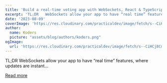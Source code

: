 ```yaml
---
title: 'Build a real-time voting app with WebSockets, React & TypeScript 🔌⚡️'
excerpt: 'TL;DR   WebSockets allow your app to have “real time” features, where updates are instant...'
date: '2023-08-09'
coverImage: 'https://res.cloudinary.com/practicaldev/image/fetch/s--CiHCj8Cm--/c_imagga_scale,f_auto,fl_progressive,h_420,q_auto,w_1000/https://dev-to-uploads.s3.amazonaws.com/uploads/articles/t0e6bz9k6mw5je5zmh6w.png'
author:
  name: Koders
  picture: "assets/blog/authors/koders.png"
ogImage:
  url: 'https://res.cloudinary.com/practicaldev/image/fetch/s--CiHCj8Cm--/c_imagga_scale,f_auto,fl_progressive,h_420,q_auto,w_1000/https://dev-to-uploads.s3.amazonaws.com/uploads/articles/t0e6bz9k6mw5je5zmh6w.png'
---
```


TL;DR   WebSockets allow your app to have “real time” features, where updates are instant...

[Read more](https://dev.to/wasp/build-a-real-time-voting-app-with-websockets-react-typescript-1bm9)
